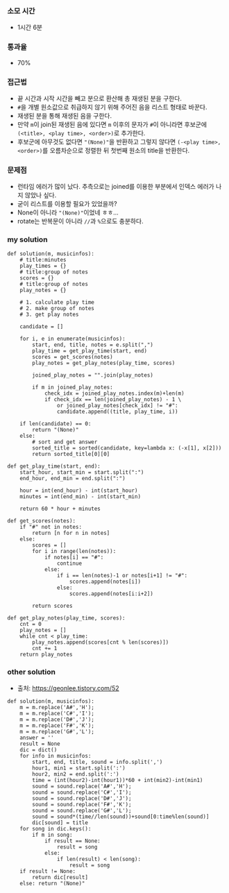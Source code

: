 ### 소모 시간
- 1시간 6분

### 통과율
- 70%

### 접근법
- 끝 시간과 시작 시간을 빼고 분으로 환산해 총 재생된 분을 구한다.
- `#`을 개별 원소값으로 취급하지 않기 위해 주어진 음을 리스트 형태로 바꾼다.
- 재생된 분을 통해 재생된 음을 구한다.
- 만약 `m`이 join된 재생된 음에 있다면 `m` 이후의 문자가 `#`이 아니라면 후보군에 `(<title>, <play time>, <order>)`로 추가한다.
- 후보군에 아무것도 없다면 `"(None)"`을 반환하고 그렇지 않다면 `(-<play time>, <order>)`를 오름차순으로 정렬한 뒤 첫번째 원소의 title을 반환한다.

### 문제점
- 런타임 에러가 많이 났다. 추측으로는 joined를 이용한 부분에서 인덱스 에러가 나지 않았나 싶다.
- 굳이 리스트를 이용할 필요가 있었을까?
- None이 아니라 `"(None)"`이었네 ㅎㅎ...
- rotate는 반복문이 아니라 `//`과 `%`으로도 충분하다.

### my solution
```
def solution(m, musicinfos):
    # title:minutes
    play_times = {}
    # title:group of notes
    scores = {}
    # title:group of notes
    play_notes = {}
    
    # 1. calculate play time
    # 2. make group of notes
    # 3. get play notes
    
    candidate = []
    
    for i, e in enumerate(musicinfos):
        start, end, title, notes = e.split(",")
        play_time = get_play_time(start, end)
        scores = get_scores(notes)
        play_notes = get_play_notes(play_time, scores)
        
        joined_play_notes = "".join(play_notes)
        
        if m in joined_play_notes:
            check_idx = joined_play_notes.index(m)+len(m)
            if check_idx == len(joined_play_notes) - 1 \
                or joined_play_notes[check_idx] != "#":
                candidate.append((title, play_time, i))
    
    if len(candidate) == 0:
        return "(None)"
    else:
        # sort and get answer
        sorted_title = sorted(candidate, key=lambda x: (-x[1], x[2]))
        return sorted_title[0][0]

def get_play_time(start, end):
    start_hour, start_min = start.split(":")
    end_hour, end_min = end.split(":")
    
    hour = int(end_hour) - int(start_hour)
    minutes = int(end_min) - int(start_min)
    
    return 60 * hour + minutes

def get_scores(notes):
    if "#" not in notes:
        return [n for n in notes]
    else:
        scores = []
        for i in range(len(notes)):
            if notes[i] == "#":
                continue
            else:    
                if i == len(notes)-1 or notes[i+1] != "#":
                    scores.append(notes[i])
                else:
                    scores.append(notes[i:i+2])
                
        return scores

def get_play_notes(play_time, scores):
    cnt = 0
    play_notes = []
    while cnt < play_time:
        play_notes.append(scores[cnt % len(scores)])
        cnt += 1
    return play_notes 
```

### other solution
- 출처: https://geonlee.tistory.com/52
```
def solution(m, musicinfos):
    m = m.replace('A#','H');
    m = m.replace('C#','I');
    m = m.replace('D#','J');
    m = m.replace('F#','K');
    m = m.replace('G#','L');
    answer = ''
    result = None
    dic = dict()
    for info in musicinfos:
        start, end, title, sound = info.split(',')
        hour1, min1 = start.split(':')
        hour2, min2 = end.split(':')
        time = (int(hour2)-int(hour1))*60 + int(min2)-int(min1)
        sound = sound.replace('A#','H');
        sound = sound.replace('C#','I');
        sound = sound.replace('D#','J');
        sound = sound.replace('F#','K');
        sound = sound.replace('G#','L');
        sound = sound*(time//len(sound))+sound[0:time%len(sound)]
        dic[sound] = title
    for song in dic.keys():
        if m in song:
            if result == None:
                result = song
            else:
                if len(result) < len(song):
                    result = song
    if result != None:
        return dic[result]
    else: return "(None)"
```